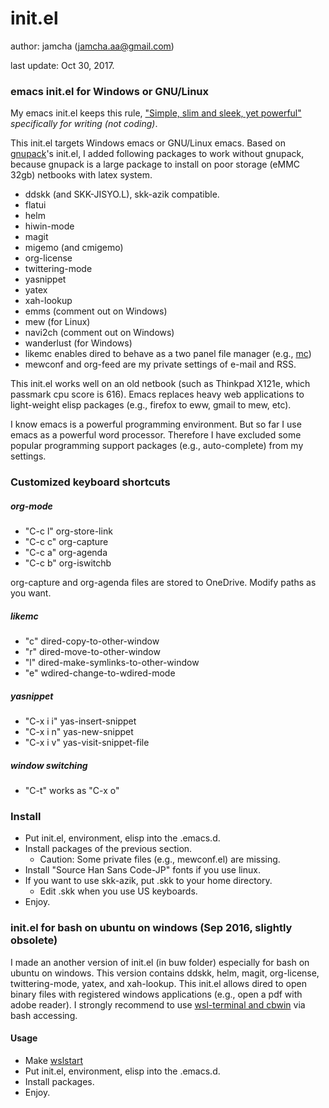 # init.el
author: jamcha (jamcha.aa@gmail.com)

last update: Oct 30, 2017.

### emacs init.el for Windows or GNU/Linux

My emacs init.el keeps this rule, ["Simple, slim and sleek, yet powerful"](http://scribes.sourceforge.net/) _specifically for writing (not coding)_.

This init.el targets Windows emacs or GNU/Linux emacs. Based on [gnupack](http://gnupack.osdn.jp/docs/latest/UsersGuide.html)'s init.el, I added following packages to work without gnupack, because gnupack is a large package to install on poor storage (eMMC 32gb) netbooks with latex system.

- ddskk (and SKK-JISYO.L), skk-azik compatible.
- flatui
- helm
- hiwin-mode
- magit
- migemo (and cmigemo)
- org-license
- twittering-mode
- yasnippet
- yatex
- xah-lookup
- emms (comment out on Windows)
- mew (for Linux)
- navi2ch (comment out on Windows)
- wanderlust (for Windows)
- likemc enables dired to behave as a two panel file manager (e.g., [mc](https://github.com/MidnightCommander/mc))
- mewconf and org-feed are my private settings of e-mail and RSS.

This init.el works well on an old netbook (such as Thinkpad X121e, which passmark cpu score is 616). Emacs replaces heavy web applications to light-weight elisp packages (e.g., firefox to eww, gmail to mew, etc).

I know emacs is a powerful programming environment. But so far I use emacs as a powerful word processor. Therefore I have excluded some popular programming support packages (e.g., auto-complete) from my settings.

### Customized keyboard shortcuts
##### org-mode
- "C-c l" org-store-link
- "C-c c" org-capture
- "C-c a" org-agenda
- "C-c b" org-iswitchb

org-capture and org-agenda files are stored to OneDrive. Modify paths as you want.

##### likemc
- "c" dired-copy-to-other-window
- "r" dired-move-to-other-window
- "l" dired-make-symlinks-to-other-window
- "e" wdired-change-to-wdired-mode

##### yasnippet
- "C-x i i" yas-insert-snippet
- "C-x i n" yas-new-snippet
- "C-x i v" yas-visit-snippet-file

##### window switching
- "C-t" works as "C-x o"

### Install
- Put init.el, environment, elisp into the .emacs.d.
- Install packages of the previous section.
  + Caution: Some private files (e.g., mewconf.el) are missing.
- Install "Source Han Sans Code-JP" fonts if you use linux.
- If you want to use skk-azik, put .skk to your home directory.
  + Edit .skk when you use US keyboards.
- Enjoy.

### init.el for bash on ubuntu on windows (Sep 2016, slightly obsolete)

I made an another version of init.el (in buw folder) especially for bash on ubuntu on windows. This version contains ddskk, helm, magit, org-license, twittering-mode, yatex, and xah-lookup. This init.el allows dired to open binary files with registered windows applications (e.g., open a pdf with adobe reader). I strongly recommend to use [wsl-terminal and cbwin](https://github.com/goreliu/wsl-terminal/releases) via bash accessing.

#### Usage
- Make [wslstart](https://www49.atwiki.jp/ntemacs/pages/62.html)
- Put init.el, environment, elisp into the .emacs.d.
- Install packages.
- Enjoy.
